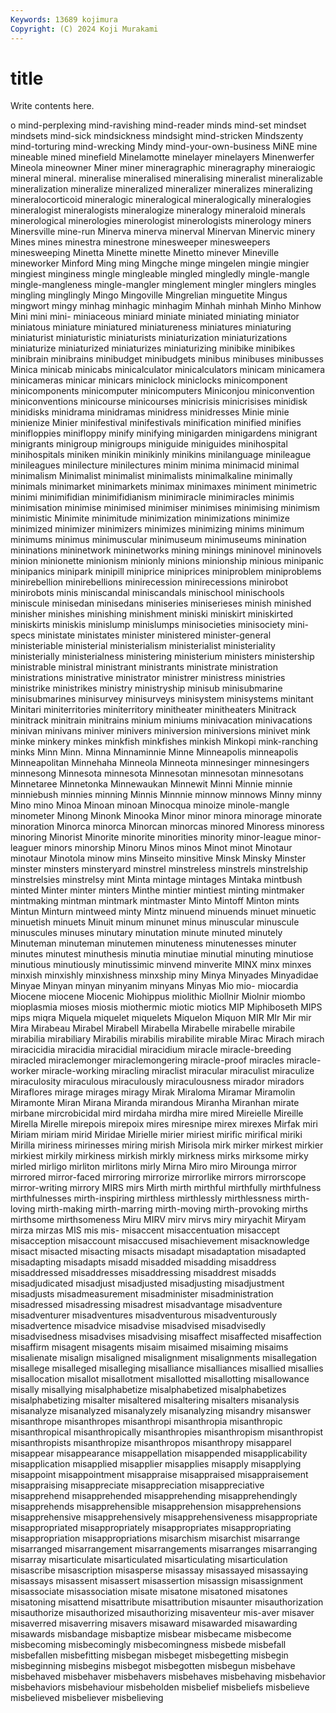 ```yaml
---
Keywords: 13689 kojimura
Copyright: (C) 2024 Koji Murakami
---
```


# title

Write contents here.



o
mind-perplexing mind-ravishing mind-reader minds mind-set mindset mindsets mind-sick mindsickness mindsight
mind-stricken Mindszenty mind-torturing mind-wrecking Mindy mind-your-own-business MiNE mine mineable mined
minefield Minelamotte minelayer minelayers Minenwerfer Mineola mineowner Miner miner mineragraphic
mineragraphy mineraiogic mineral mineral. mineralise mineralised mineralising mineralist mineralizable mineralization
mineralize mineralized mineralizer mineralizes mineralizing mineralocorticoid mineralogic mineralogical mineralogically mineralogies
mineralogist mineralogists mineralogize mineralogy mineraloid minerals minerological minerologies minerologist minerologists
minerology miners Minersville mine-run Minerva minerva minerval Minervan Minervic minery
Mines mines minestra minestrone minesweeper minesweepers minesweeping Minetta Minette minette
Minetto minever Mineville mineworker Minford Ming ming Mingche minge mingelen
mingie mingier mingiest minginess mingle mingleable mingled mingledly mingle-mangle mingle-mangleness
mingle-mangler minglement mingler minglers mingles mingling minglingly Mingo Mingoville Mingrelian
minguetite Mingus mingwort mingy minhag minhagic minhagim Minhah minhah Minho
Minhow Mini mini mini- miniaceous miniard miniate miniated miniating miniator
miniatous miniature miniatured miniatureness miniatures miniaturing miniaturist miniaturistic miniaturists miniaturization
miniaturizations miniaturize miniaturized miniaturizes miniaturizing minibike minibikes minibrain minibrains minibudget
minibudgets minibus minibuses minibusses Minica minicab minicabs minicalculator minicalculators minicam
minicamera minicameras minicar minicars miniclock miniclocks minicomponent minicomponents minicomputer minicomputers
Miniconjou miniconvention miniconventions minicourse minicourses minicrisis minicrisises minidisk minidisks minidrama
minidramas minidress minidresses Minie minie minienize Minier minifestival minifestivals minification
minified minifies minifloppies minifloppy minify minifying minigarden minigardens minigrant minigrants
minigroup minigroups miniguide miniguides minihospital minihospitals miniken minikin minikinly minikins
minilanguage minileague minileagues minilecture minilectures minim minima minimacid minimal minimalism
Minimalist minimalist minimalists minimalkaline minimally minimals minimarket minimarkets minimax minimaxes
miniment minimetric minimi minimifidian minimifidianism minimiracle minimiracles minimis minimisation minimise
minimised minimiser minimises minimising minimism minimistic Minimite minimitude minimization minimizations
minimize minimized minimizer minimizers minimizes minimizing minims minimum minimums minimus
minimuscular minimuseum minimuseums minination mininations mininetwork mininetworks mining minings mininovel
mininovels minion minionette minionism minionly minions minionship minious minipanic minipanics
minipark minipill miniprice miniprices miniproblem miniproblems minirebellion minirebellions minirecession minirecessions
minirobot minirobots minis miniscandal miniscandals minischool minischools miniscule minisedan minisedans
miniseries miniserieses minish minished minisher minishes minishing minishment miniski miniskirt
miniskirted miniskirts miniskis minislump minislumps minisocieties minisociety mini-specs ministate ministates
minister ministered minister-general ministeriable ministerial ministerialism ministerialist ministeriality ministerially ministerialness
ministering ministerium ministers ministership ministrable ministral ministrant ministrants ministrate ministration
ministrations ministrative ministrator ministrer ministress ministries ministrike ministrikes ministry ministryship
minisub minisubmarine minisubmarines minisurvey minisurveys minisystem minisystems minitant Minitari miniterritories
miniterritory minitheater minitheaters Minitrack minitrack minitrain minitrains minium miniums minivacation
minivacations minivan minivans miniver minivers miniversion miniversions minivet mink minke
minkery minkes minkfish minkfishes minkish Minkopi mink-ranching minks Minn Minn.
Minna Minnaminnie Minne Minneapolis minneapolis Minneapolitan Minnehaha Minneola Minneota minnesinger
minnesingers minnesong Minnesota minnesota Minnesotan minnesotan minnesotans Minnetaree Minnetonka Minnewaukan
Minnewit Minni Minnie minnie minniebush minnies minning Minnis Minnnie minnow
minnows Minny minny Mino mino Minoa Minoan minoan Minocqua minoize
minole-mangle minometer Minong Minonk Minooka Minor minor minora minorage minorate
minoration Minorca minorca Minorcan minorcas minored Minoress minoress minoring Minorist
Minorite minorite minorities minority minor-league minor-leaguer minors minorship Minoru Minos
minos Minot minot Minotaur minotaur Minotola minow mins Minseito minsitive
Minsk Minsky Minster minster minsters minsteryard minstrel minstreless minstrels minstrelship
minstrelsies minstrelsy mint Minta mintage mintages Mintaka mintbush minted Minter
minter minters Minthe mintier mintiest minting mintmaker mintmaking mintman mintmark
mintmaster Minto Mintoff Minton mints Mintun Minturn mintweed minty Mintz
minuend minuends minuet minuetic minuetish minuets Minuit minum minunet minus
minuscular minuscule minuscules minuses minutary minutation minute minuted minutely Minuteman
minuteman minutemen minuteness minutenesses minuter minutes minutest minuthesis minutia minutiae
minutial minuting minutiose minutious minutiously minutissimic minvend minverite MINX minx
minxes minxish minxishly minxishness minxship miny Minya Minyades Minyadidae Minyae
Minyan minyan minyanim minyans Minyas Mio mio- miocardia Miocene miocene
Miocenic Miohippus miolithic Miollnir Miolnir miombo mioplasmia mioses miosis miothermic
miotic miotics MIP Miphiboseth MIPS mips miqra Miquela miquelet miquelets
Miquelon Miquon MIR MIr Mir mir Mira Mirabeau Mirabel Mirabell
Mirabella Mirabelle mirabelle mirabile mirabilia mirabiliary Mirabilis mirabilis mirabilite mirable
Mirac Mirach mirach miracicidia miracidia miracidial miracidium miracle miracle-breeding miracled
miraclemonger miraclemongering miracle-proof miracles miracle-worker miracle-working miracling miraclist miracular miraculist
miraculize miraculosity miraculous miraculously miraculousness mirador miradors Miraflores mirage mirages
miragy Mirak Miraloma Miramar Miramolin Miramonte Miran Mirana Miranda mirandous
Miranha Miranhan mirate mirbane mircrobicidal mird mirdaha mirdha mire mired
Mireielle Mireille Mirella Mirelle mirepois mirepoix mires miresnipe mirex mirexes
Mirfak miri Miriam miriam mirid Miridae Mirielle mirier miriest mirific
mirifical miriki Mirilla miriness mirinesses miring mirish Mirisola mirk mirker
mirkest mirkier mirkiest mirkily mirkiness mirkish mirkly mirkness mirks mirksome
mirky mirled mirligo mirliton mirlitons mirly Mirna Miro miro Mirounga
mirror mirrored mirror-faced mirroring mirrorize mirrorlike mirrors mirrorscope mirror-writing mirrory
MIRS mirs Mirth mirth mirthful mirthfully mirthfulness mirthfulnesses mirth-inspiring mirthless
mirthlessly mirthlessness mirth-loving mirth-making mirth-marring mirth-moving mirth-provoking mirths mirthsome mirthsomeness
Miru MIRV mirv mirvs miry miryachit Miryam mirza mirzas MIS
mis mis- misaccent misaccentuation misaccept misacception misaccount misaccused misachievement misacknowledge
misact misacted misacting misacts misadapt misadaptation misadapted misadapting misadapts misadd
misadded misadding misaddress misaddressed misaddresses misaddressing misaddrest misadds misadjudicated misadjust
misadjusted misadjusting misadjustment misadjusts misadmeasurement misadminister misadministration misadressed misadressing misadrest
misadvantage misadventure misadventurer misadventures misadventurous misadventurously misadvertence misadvice misadvise misadvised
misadvisedly misadvisedness misadvises misadvising misaffect misaffected misaffection misaffirm misagent misagents
misaim misaimed misaiming misaims misalienate misalign misaligned misalignment misalignments misallegation
misallege misalleged misalleging misalliance misalliances misallied misallies misallocation misallot misallotment
misallotted misallotting misallowance misally misallying misalphabetize misalphabetized misalphabetizes misalphabetizing misalter
misaltered misaltering misalters misanalysis misanalyze misanalyzed misanalyzely misanalyzing misandry misanswer
misanthrope misanthropes misanthropi misanthropia misanthropic misanthropical misanthropically misanthropies misanthropism misanthropist
misanthropists misanthropize misanthropos misanthropy misapparel misappear misappearance misappellation misappended misapplicability
misapplication misapplied misapplier misapplies misapply misapplying misappoint misappointment misappraise misappraised
misappraisement misappraising misappreciate misappreciation misappreciative misapprehend misapprehended misapprehending misapprehendingly misapprehends
misapprehensible misapprehension misapprehensions misapprehensive misapprehensively misapprehensiveness misappropriate misappropriated misappropriately misappropriates
misappropriating misappropriation misappropriations misarchism misarchist misarrange misarranged misarrangement misarrangements misarranges
misarranging misarray misarticulate misarticulated misarticulating misarticulation misascribe misascription misasperse misassay
misassayed misassaying misassays misassent misassert misassertion misassign misassignment misassociate misassociation
misate misatone misatoned misatones misatoning misattend misattribute misattribution misaunter misauthorization
misauthorize misauthorized misauthorizing misaventeur mis-aver misaver misaverred misaverring misavers misaward
misawarded misawarding misawards misbandage misbaptize misbear misbecame misbecome misbecoming misbecomingly
misbecomingness misbede misbefall misbefallen misbefitting misbegan misbeget misbegetting misbegin misbeginning
misbegins misbegot misbegotten misbegun misbehave misbehaved misbehaver misbehavers misbehaves misbehaving
misbehavior misbehaviors misbehaviour misbeholden misbelief misbeliefs misbelieve misbelieved misbeliever misbelieving
